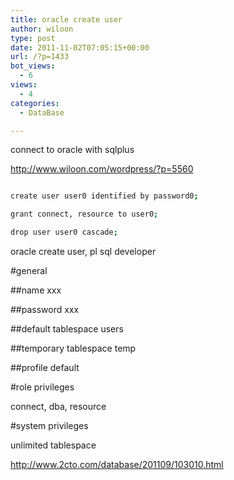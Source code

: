 ```yaml
---
title: oracle create user
author: wiloon
type: post
date: 2011-11-02T07:05:15+00:00
url: /?p=1433
bot_views:
  - 6
views:
  - 4
categories:
  - DataBase

---
```

connect to oracle with sqlplus

http://www.wiloon.com/wordpress/?p=5560

```bash

create user user0 identified by password0;

grant connect, resource to user0;

drop user user0 cascade;

```

oracle create user, pl sql developer

#general

##name xxx

##password xxx

##default tablespace users

##temporary tablespace temp

##profile default

#role privileges

connect, dba, resource

#system privileges

unlimited tablespace


http://www.2cto.com/database/201109/103010.html